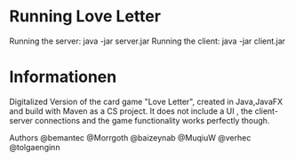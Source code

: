 # Running Love Letter
Running the server: java -jar server.jar
Running the client: java -jar client.jar

# Informationen

Digitalized Version of the card game "Love Letter", created in Java,JavaFX and build with Maven as a CS project.
It does not include a UI , the client-server connections and the game functionality works perfectly though. 

Authors
@bemantec
@Morrgoth
@baizeynab
@MuqiuW
@verhec
@tolgaenginn
